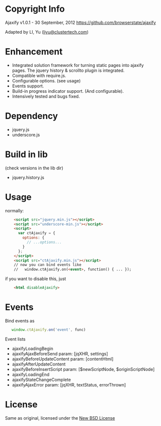 Copyright Info
==============

Ajaxify
v1.0.1 - 30 September, 2012
https://github.com/browserstate/ajaxify

Adapted by LI, Yu (liyu@clustertech.com)

Enhancement
===========

* Integrated solution framework for turning static pages into ajaxify pages.
The jquery history & scrollto plugin is integrated.
* Compatible with require.js.
* Configurable options. (see usage)
* Events support.
* Build-in progress indicator support. (And configurable).
* Intensively tested and bugs fixed.

Dependency
==========

* jquery.js
* underscore.js

Build in lib
============

(check versions in the lib dir)

* jquery.history.js

Usage
=====

normally:

```html
    <script src="jquery.min.js"></script>
    <script src="underscore-min.js"></script>
    <script>
      var ctAjaxify = {
        options: {
          // ...options...
        }
      };
    </script>
    <script src="ctAjaxify.min.js"></script>
    // now you can bind events like
    //   window.ctAjaxify.on(<event>, function() { ... });
```

if you want to disable this, just

```html
    <html disableAjaxify>
```

Events
======

Bind events as

```javascript
   window.ctAjaxify.on('event', func)
```

Event lists

* ajaxifyLoadingBegin
* ajaxifyAjaxBeforeSend
    param: [jqXHR, settings]
* ajaxifyBeforeUpdateContent
    param: [contentHtml]
* ajaxifyAfterUpdateContent
* ajaxifyBeforeInsertScript
    param: [$newScriptNode, $originScriptNode]
* ajaxifyLoadingEnd
* ajaxifyStateChangeComplete
* ajaxifyAjaxError
    param: [jqXHR, textStatus, errorThrown]

License
=======

Same as original, licensed under the [New BSD License](http://opensource.org/licenses/BSD-3-Clause)
